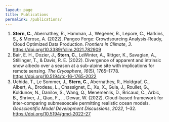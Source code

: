 ```yaml
---
layout: page
title: Publications
permalink: /publications/
---
```


<div class="post-content">
<ol class="bibliography">
<li><span id="10.3389/fclim.2021.782909"><b>Stern, C.</b>, Abernathey, R., Hamman, J., Wegener, R., Lepore, C., Harkins, S., &amp; Merose, A. (2022). Pangeo Forge: Crowdsourcing Analysis-Ready, Cloud Optimized Data Production. <i>Frontiers in Climate</i>, <i>3</i>. <a href="https://doi.org/10.3389/fclim.2021.782909">https://doi.org/10.3389/fclim.2021.782909</a></span></li>
<li><span id="tc-16-1765-2022">Bair, E. H., Dozier, J., <b>Stern, C.</b>, LeWinter, A., Rittger, K., Savagian, A., Stillinger, T., &amp; Davis, R. E. (2022). Divergence of apparent and intrinsic snow albedo over a season at  a
sub-alpine site with implications for remote sensing. <i>The Cryosphere</i>, <i>16</i>(5), 1765–1778. <a href="https://doi.org/10.5194/tc-16-1765-2022">https://doi.org/10.5194/tc-16-1765-2022</a></span></li>
<li><span id="gmd-2022-27">Uchida, T., Le Sommer, J., <b>Stern, C.</b>, Abernathey, R., Holdgraf, C., Albert, A., Brodeau, L., Chassignet, E., Xu, X., Gula, J., Roullet, G., Koldunov, N., Danilov, S., Wang, Q., Menemenlis, D., Bricaud, C., Arbic, B., Shriver, J., Qiao, F., … Dewar, W. (2022). Cloud-based framework for inter-comparing submesoscale permitting realistic ocean models. <i>Geoscientific Model Development Discussions</i>, <i>2022</i>, 1–32. <a href="https://doi.org/10.5194/gmd-2022-27">https://doi.org/10.5194/gmd-2022-27</a></span></li>
</ol>
</div>